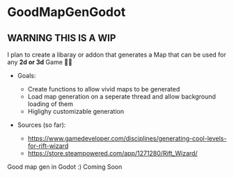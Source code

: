 # GoodMapGenGodot
## WARNING THIS IS A WIP

I plan to create a libaray or addon that generates a Map that can be used for any **2d or 3d** Game 🤞🤞

- Goals:
  - Create functions to allow vivid maps to be generated
  - Load map generation on a seperate thread and allow background loading of them
  - Higlighy customizable generation 

- Sources (so far):
   - https://www.gamedeveloper.com/disciplines/generating-cool-levels-for-rift-wizard
   - https://store.steampowered.com/app/1271280/Rift_Wizard/

Good map gen in Godot :) Coming Soon
